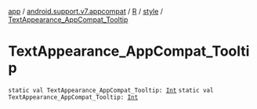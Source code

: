 [app](../../../index.md) / [android.support.v7.appcompat](../../index.md) / [R](../index.md) / [style](index.md) / [TextAppearance_AppCompat_Tooltip](.)

# TextAppearance_AppCompat_Tooltip

`static val TextAppearance_AppCompat_Tooltip: `[`Int`](https://kotlinlang.org/api/latest/jvm/stdlib/kotlin/-int/index.html)
`static val TextAppearance_AppCompat_Tooltip: `[`Int`](https://kotlinlang.org/api/latest/jvm/stdlib/kotlin/-int/index.html)